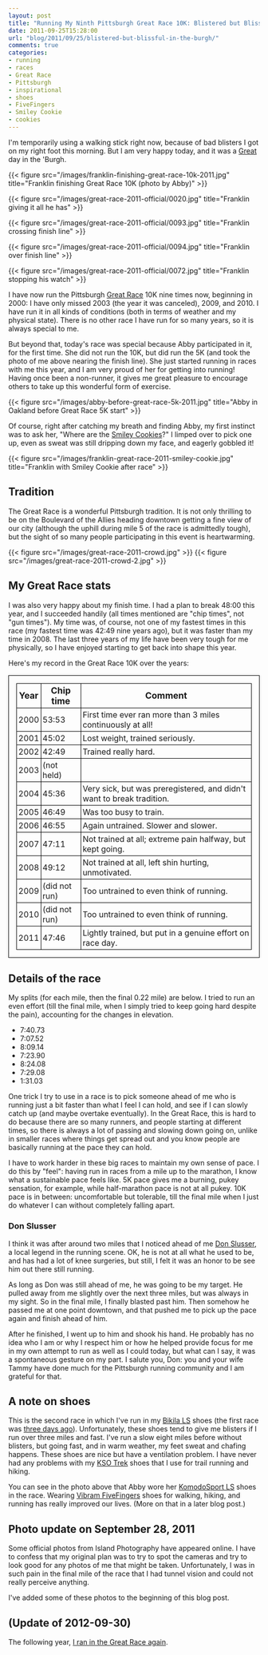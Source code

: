 ```yaml
---
layout: post
title: "Running My Ninth Pittsburgh Great Race 10K: Blistered but Blissful in the 'Burgh"
date: 2011-09-25T15:28:00
url: "blog/2011/09/25/blistered-but-blissful-in-the-burgh/"
comments: true
categories:
- running
- races
- Great Race
- Pittsburgh
- inspirational
- shoes
- FiveFingers
- Smiley Cookie
- cookies
---
```

I'm temporarily using a walking stick right now, because of bad blisters I got on my right foot this morning. But I am very happy today, and it was a [Great](http://rungreatrace.com/) day in the 'Burgh.

{{< figure src="/images/franklin-finishing-great-race-10k-2011.jpg" title="Franklin finishing Great Race 10K (photo by Abby)" >}}

{{< figure src="/images/great-race-2011-official/0020.jpg" title="Franklin giving it all he has" >}}

{{< figure src="/images/great-race-2011-official/0093.jpg" title="Franklin crossing finish line" >}}

{{< figure src="/images/great-race-2011-official/0094.jpg" title="Franklin over finish line" >}}

{{< figure src="/images/great-race-2011-official/0072.jpg" title="Franklin stopping his watch" >}}

<!--more-->

I have now run the Pittsburgh [Great Race](http://rungreatrace.com/) 10K nine times now, beginning in 2000: I have only missed 2003 (the year it was canceled), 2009, and 2010. I have run it in all kinds of conditions (both in terms of weather and my physical state). There is no other race I have run for so many years, so it is always special to me.

But beyond that, today's race was special because Abby participated in it, for the first time. She did not run the 10K, but did run the 5K (and took the photo of me above nearing the finish line). She just started running in races with me this year, and I am very proud of her for getting into running! Having once been a non-runner, it gives me great pleasure to encourage others to take up this wonderful form of exercise.

{{< figure src="/images/abby-before-great-race-5k-2011.jpg" title="Abby in Oakland before Great Race 5K start" >}}

Of course, right after catching my breath and finding Abby, my first instinct was to ask her, "Where are the [Smiley Cookies](http://www.eatnpark.com/smiley.asp)?" I limped over to pick one up, even as sweat was still dripping down my face, and eagerly gobbled it!

{{< figure src="/images/franklin-great-race-2011-smiley-cookie.jpg" title="Franklin with Smiley Cookie after race" >}}

## Tradition

The Great Race is a wonderful Pittsburgh tradition. It is not only thrilling to be on the Boulevard of the Allies heading downtown getting a fine view of our city (although the uphill during mile 5 of the race is admittedly tough), but the sight of so many people participating in this event is heartwarming.

{{< figure src="/images/great-race-2011-crowd.jpg" >}}
{{< figure src="/images/great-race-2011-crowd-2.jpg" >}}

## My Great Race stats

I was also very happy about my finish time. I had a plan to break 48:00 this year, and I succeeded handily (all times mentioned are "chip times", not "gun times"). My time was, of course, not one of my fastest times in this race (my fastest time was 42:49 nine years ago), but it was faster than my time in 2008. The last three years of my life have been very tough for me physically, so I have enjoyed starting to get back into shape this year.

Here's my record in the Great Race 10K over the years:
<table style="border: 1px solid black; padding: 15px">
<thead>
  <tr>
    <th style="border: 1px solid black; padding: 3px; font-size: 1.1em">Year</th>
    <th style="border: 1px solid black; padding: 3px; font-size: 1.1em">Chip time</th>
    <th style="border: 1px solid black; padding: 3px; font-size: 1.1em">Comment</th>
  </tr>
</thead>
<tbody>
  <tr>
    <td style="border: 1px solid black; padding: 3px">2000</td>
    <td style="border: 1px solid black; padding: 3px">53:53</td>
    <td style="border: 1px solid black; padding: 3px">First time ever ran more than 3 miles continuously at all!</td>
  </tr>
  <tr>
    <td style="border: 1px solid black; padding: 3px">2001</td>
    <td style="border: 1px solid black; padding: 3px">45:02</td>
    <td style="border: 1px solid black; padding: 3px">Lost weight, trained seriously.</td>
  </tr>
  <tr>
    <td style="border: 1px solid black; padding: 3px">2002</td>
    <td style="border: 1px solid black; padding: 3px">42:49</td>
    <td style="border: 1px solid black; padding: 3px">Trained really hard.</td>
  </tr>
  <tr>
    <td style="border: 1px solid black; padding: 3px">2003</td>
    <td style="border: 1px solid black; padding: 3px">(not held)</td>
    <td style="border: 1px solid black; padding: 3px"></td>
  </tr>
  <tr>
    <td style="border: 1px solid black; padding: 3px">2004</td>
    <td style="border: 1px solid black; padding: 3px">45:36</td>
    <td style="border: 1px solid black; padding: 3px">Very sick, but was preregistered, and didn't want to break tradition.</td>
  </tr>
  <tr>
    <td style="border: 1px solid black; padding: 3px">2005</td>
    <td style="border: 1px solid black; padding: 3px">46:49</td>
    <td style="border: 1px solid black; padding: 3px">Was too busy to train.</td>
  </tr>
  <tr>
    <td style="border: 1px solid black; padding: 3px">2006</td>
    <td style="border: 1px solid black; padding: 3px">46:55</td>
    <td style="border: 1px solid black; padding: 3px">Again untrained. Slower and slower.</td>
  </tr>
  <tr>
    <td style="border: 1px solid black; padding: 3px">2007</td>
    <td style="border: 1px solid black; padding: 3px">47:11</td>
    <td style="border: 1px solid black; padding: 3px">Not trained at all; extreme pain halfway, but kept going.</td>
  </tr>
  <tr>
    <td style="border: 1px solid black; padding: 3px">2008</td>
    <td style="border: 1px solid black; padding: 3px">49:12</td>
    <td style="border: 1px solid black; padding: 3px">Not trained at all, left shin hurting, unmotivated.</td>
  </tr>
  <tr>
    <td style="border: 1px solid black; padding: 3px">2009</td>
    <td style="border: 1px solid black; padding: 3px">(did not run)</td>
    <td style="border: 1px solid black; padding: 3px">Too untrained to even think of running.</td>
  </tr>
  <tr>
    <td style="border: 1px solid black; padding: 3px">2010</td>
    <td style="border: 1px solid black; padding: 3px">(did not run)</td>
    <td style="border: 1px solid black; padding: 3px">Too untrained to even think of running.</td>
  </tr>
  <tr>
    <td style="border: 1px solid black; padding: 3px">2011</td>
    <td style="border: 1px solid black; padding: 3px">47:46</td>
    <td style="border: 1px solid black; padding: 3px">Lightly trained, but put in a genuine effort on race day.</td>
  </tr>
</tbody>
</table>

## Details of the race

My splits (for each mile, then the final 0.22 mile) are below. I tried to run an even effort (till the final mile, when I simply tried to keep going hard despite the pain), accounting for the changes in elevation.

* 7:40.73
* 7:07.52
* 8:09.14
* 7:23.90
* 8:24.08
* 7:29.08
* 1:31.03

One trick I try to use in a race is to pick someone ahead of me who is running just a bit faster than what I feel I can hold, and see if I can slowly catch up (and maybe overtake eventually). In the Great Race, this is hard to do because there are so many runners, and people starting at different times, so there is always a lot of passing and slowing down going on, unlike in smaller races where things get spread out and you know people are basically running at the pace they can hold.

I have to work harder in these big races to maintain my own sense of pace. I do this by "feel": having run in races from a mile up to the marathon, I know what a sustainable pace feels like. 5K pace gives me a burning, pukey sensation, for example, while half-marathon pace is not at all pukey. 10K pace is in between: uncomfortable but tolerable, till the final mile when I just do whatever I can without completely falling apart.

### Don Slusser

I think it was after around two miles that I noticed ahead of me [Don Slusser](http://www.newsandsentinel.com/page/content.detail/id/538234.html), a local legend in the running scene. OK, he is not at all what he used to be, and has had a lot of knee surgeries, but still, I felt it was an honor to be see him out there still running.

As long as Don was still ahead of me, he was going to be my target. He pulled away from me slightly over the next three miles, but was always in my sight. So in the final mile, I finally blasted past him. Then somehow he passed me at one point downtown, and that pushed me to pick up the pace again and finish ahead of him.

After he finished, I went up to him and shook his hand. He probably has no idea who I am or why I respect him or how he helped provide focus for me in my own attempt to run as well as I could today, but what can I say, it was a spontaneous gesture on my part. I salute you, Don: you and your wife Tammy have done much for the Pittsburgh running community and I am grateful for that.

## A note on shoes

This is the second race in which I've run in my [Bikila LS](http://www.vibramfivefingers.com/products/Five-Fingers-BikilaLS-Mens.htm) shoes (the first race was [three days ago](/blog/2011/09/23/happiness-is-finishing-39th-of-43-men-in-a-race/)). Unfortunately, these shoes tend to give me blisters if I run over three miles and fast. I've run a slow eight miles before without blisters, but going fast, and in warm weather, my feet sweat and chafing happens. These shoes are nice but have a ventilation problem. I have never had any problems with my [KSO Trek](http://www.vibramfivefingers.com/products/Five-Fingers-KSO-Trek-Mens.htm) shoes that I use for trail running and hiking.

You can see in the photo above that Abby wore her [KomodoSport LS](http://www.vibramfivefingers.com/products/five-fingers-komodo-sport-ls-mens.htm) shoes in the race. Wearing [Vibram FiveFingers](http://www.vibramfivefingers.com/) shoes for walking, hiking, and running has really improved our lives. (More on that in a later blog post.)

## Photo update on September 28, 2011

Some official photos from Island Photography have appeared online. I have to confess that my original plan was to try to spot the cameras and try to look good for any photos of me that might be taken. Unfortunately, I was in such pain in the final mile of the race that I had tunnel vision and could not really perceive anything.

I've added some of these photos to the beginning of this blog post.

## (Update of 2012-09-30)

The following year, [I ran in the Great Race again](/blog/2012/09/30/running-my-10th-great-race-10k-obscene-but-in-a-good-way/).
